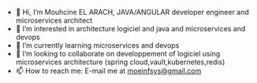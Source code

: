 - 👋 Hi, I’m Mouhcine EL ARACH, JAVA/ANGULAR developer engineer and microservices architect
- 👀 I’m interested in architecture logiciel and java and microservices and devops
- 🌱 I’m currently learning microservices and devops
- 💞️ I’m looking to collaborate on developpement of logiciel using microservices architecture (spring cloud,vault,kubernetes,redis)
- 📫 How to reach me: E-mail me at moeinfsys@gmail.com

<!---
melarach/melarach is a ✨ special ✨ repository because its `README.md` (this file) appears on your GitHub profile.
You can click the Preview link to take a look at your changes.
--->
